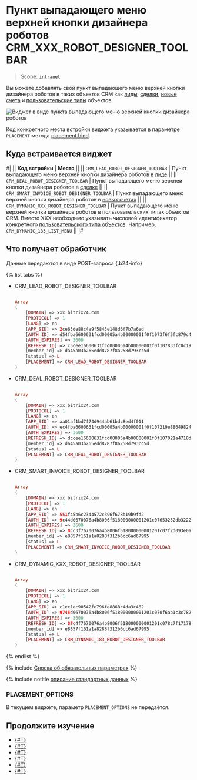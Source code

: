 # Пункт выпадающего меню верхней кнопки дизайнера роботов CRM_XXX_ROBOT_DESIGNER_TOOLBAR

> Scope: [`intranet`](../../scopes/permissions.md)

Вы можете добавлять свой пункт выпадающего меню верхней кнопки дизайнера роботов в таких объектов CRM как [лиды](../../crm/leads/), [сделки](../../crm/deals/), [новые счета](../../crm/smart-invoice/) и [пользовательские типы](../../crm/universal/) объектов.

![Виджет в виде пункта выпадающего меню верхней кнопки дизайнера роботов](./_images/CRM_ROBOT_DESIGNER_TOOLBAR.png "Виджет в виде пункта выпадающего меню верхней кнопки дизайнера роботов")

Код конкретного места встройки виджета указывается в параметре `PLACEMENT` метода [placement.bind](../placement-bind.md).

## Куда встраивается виджет

#|
|| **Код встройки** | **Место** ||
|| `CRM_LEAD_ROBOT_DESIGNER_TOOLBAR` | Пункт выпадающего меню верхней кнопки дизайнера роботов в [лиде](../../crm/leads/) ||
|| `CRM_DEAL_ROBOT_DESIGNER_TOOLBAR` | Пункт выпадающего меню верхней кнопки дизайнера роботов в [сделке](../../crm/deals/) ||
|| `CRM_SMART_INVOICE_ROBOT_DESIGNER_TOOLBAR` | Пункт выпадающего меню верхней кнопки дизайнера роботов в [новых счетах](../../crm/smart-invoice/) ||
|| `CRM_DYNAMIC_XXX_ROBOT_DESIGNER_TOOLBAR` |  Пункт выпадающего меню верхней кнопки дизайнера роботов в пользовательских типах объектов CRM. Вместо XXX необходимо указывать числовой идентификатор конкретного [пользовательского типа объектов](../../crm/universal/). Например, `CRM_DYNAMIC_183_LIST_MENU` ||
|#

## Что получает обработчик

Данные передаются в виде POST-запроса {.b24-info}

{% list tabs %}

- CRM_LEAD_ROBOT_DESIGNER_TOOLBAR

    ```php

    Array
    (
        [DOMAIN] => xxx.bitrix24.com
        [PROTOCOL] => 1
        [LANG] => en
        [APP_SID] => 2ce63de88c4a9f5843e148d6f7b7a6ed
        [AUTH_ID] => d54fba6600631fcd00005a4b00000001f0f1073f6f5fc879c485f124cc572c68a6ee17
        [AUTH_EXPIRES] => 3600
        [REFRESH_ID] => c5cee16600631fcd00005a4b00000001f0f107833fc0c197d37b9b13905b691787bbdb
        [member_id] => da45a03b265edd8787f8a258d793cc5d
        [status] => L
        [PLACEMENT] => CRM_LEAD_ROBOT_DESIGNER_TOOLBAR
    )

    ```

- CRM_DEAL_ROBOT_DESIGNER_TOOLBAR

    ```php

    Array
    (
        [DOMAIN] => xxx.bitrix24.com
        [PROTOCOL] => 1
        [LANG] => en
        [APP_SID] => aa01af1bd7f74d944ab61bdc8ed4f011
        [AUTH_ID] => ec4fba6600631fcd00005a4b00000001f0f107219e88649824f5ded51f56111616561c
        [AUTH_EXPIRES] => 3600
        [REFRESH_ID] => dccee16600631fcd00005a4b00000001f0f107021a4718dc94fa53f048dac305baff48
        [member_id] => da45a03b265edd8787f8a258d793cc5d
        [status] => L
        [PLACEMENT] => CRM_DEAL_ROBOT_DESIGNER_TOOLBAR
    )

    ```

- CRM_SMART_INVOICE_ROBOT_DESIGNER_TOOLBAR

    ```php

    Array
    (
        [DOMAIN] => xxx.bitrix24.com
        [PROTOCOL] => 1
        [LANG] => en
        [APP_SID] => 551f45b6c2344572c396f678b19b9fd2
        [AUTH_ID] => 9c44d0670076a4b8006f518000000001201c07653252db32225bf0a643c676de22ba44
        [AUTH_EXPIRES] => 3600
        [REFRESH_ID] => 8cc3f7670076a4b8006f518000000001201c07f2d093e0a9e3af54d1c1bd9f51b39b95
        [member_id] => e8857f161a1a8288f312b6cc6ad67995
        [status] => L
        [PLACEMENT] => CRM_SMART_INVOICE_ROBOT_DESIGNER_TOOLBAR
    )

    ```

- CRM_DYNAMIC_XXX_ROBOT_DESIGNER_TOOLBAR

    ```php

    Array
    (
        [DOMAIN] => xxx.bitrix24.com
        [PROTOCOL] => 1
        [LANG] => en
        [APP_SID] => c1ec1ec90542fe796fe8868c4da3c482
        [AUTH_ID] => 9745d0670076a4b8006f518000000001201c070f6ab1c3c782c839d8c502019162ff5a
        [AUTH_EXPIRES] => 3600
        [REFRESH_ID] => 87c4f7670076a4b8006f518000000001201c078c7f1717892822ebf3ef37611b566015
        [member_id] => e8857f161a1a8288f312b6cc6ad67995
        [status] => L
        [PLACEMENT] => CRM_DYNAMIC_183_ROBOT_DESIGNER_TOOLBAR
    )

    ```

{% endlist %}

{% include [Сноска об обязательных параметрах](../../../_includes/required.md) %}

{% include notitle [описание стандартных данных](../_includes/widget_data.md) %}

### PLACEMENT_OPTIONS

В текущем виджете, параметр `PLACEMENT_OPTIONS` не передаётся.

## Продолжите изучение

- [{#T}](../placement-bind.md)
- [{#T}](../ui-interaction/index.md)
- [{#T}](../ui-interaction/crm-card.md)
- [{#T}](../../interactivity/index.md)
- [{#T}](../open-application.md)
- [{#T}](../open-path.md)
